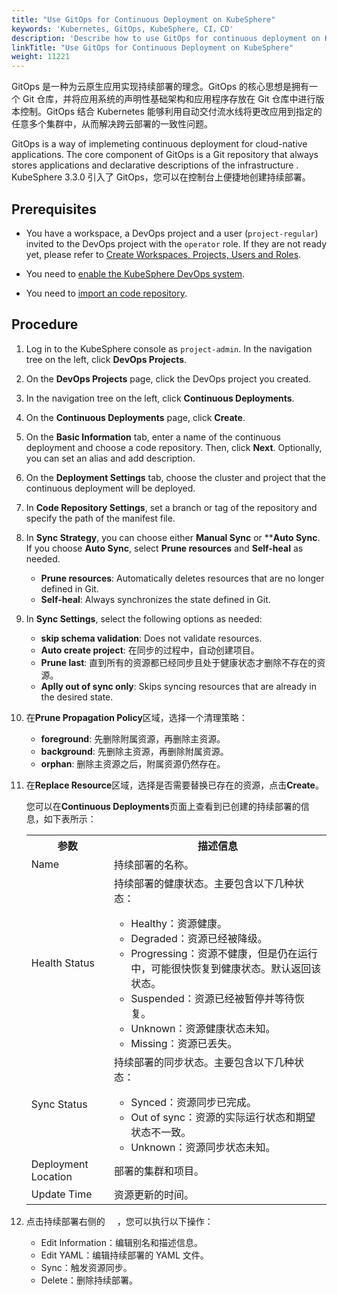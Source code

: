 ```yaml
---
title: "Use GitOps for Continuous Deployment on KubeSphere"
keywords: 'Kubernetes, GitOps, KubeSphere, CI，CD'
description: 'Describe how to use GitOps for continuous deployment on KubeSphere.'
linkTitle: "Use GitOps for Continuous Deployment on KubeSphere"
weight: 11221
---
```

GitOps 是一种为云原生应用实现持续部署的理念。GitOps 的核心思想是拥有一个 Git 仓库，并将应用系统的声明性基础架构和应用程序存放在 Git 仓库中进行版本控制。GitOps 结合 Kubernetes 能够利用自动交付流水线将更改应用到指定的任意多个集群中，从而解决跨云部署的一致性问题。

GitOps is a way of implemeting continuous deployment for cloud-native applications. The core component of GitOps is a Git repository that always stores applications and declarative descriptions of the infrastructure .
KubeSphere 3.3.0 引入了 GitOps，您可以在控制台上便捷地创建持续部署。

## Prerequisites

- You have a workspace, a DevOps project and a user (`project-regular`) invited to the DevOps project with the `operator` role. If they are not ready yet, please refer to [Create Workspaces, Projects, Users and Roles](../../../../quick-start/create-workspace-and-project/).

- You need to [enable the KubeSphere DevOps system](../../../../pluggable-components/devops/).

- You need to [import an code repository](../../../../devops-user-guide/how-to-use/code-repositories/import-code-repositories/).

## Procedure

1. Log in to the KubeSphere console as `project-admin`. In the navigation tree on the left, click **DevOps Projects**.

2. On the **DevOps Projects** page, click the DevOps project you created.

3. In the navigation tree on the left, click **Continuous Deployments**.

4. On the **Continuous Deployments** page, click **Create**.

5. On the **Basic Information** tab, enter a name of the continuous deployment and choose a code repository. Then, click **Next**. Optionally, you can set an alias and add description.

6. On the **Deployment Settings** tab, choose the cluster and project that the continuous deployment will be deployed.

7. In **Code Repository Settings**, set a branch or tag of the repository and specify the path of the manifest file.

8. In **Sync Strategy**, you can choose either **Manual Sync** or ****Auto Sync**. If you choose **Auto Sync**, select **Prune resources** and **Self-heal** as needed. 

    - **Prune resources**: Automatically deletes resources that are no longer defined in Git.
    - **Self-heal**: Always synchronizes the state defined in Git.

9. In **Sync Settings**, select the following options as needed:
    - **skip schema validation**: Does not validate resources.
    - **Auto create project**: 在同步的过程中，自动创建项目。
    - **Prune last**: 直到所有的资源都已经同步且处于健康状态才删除不存在的资源。
    - **Aplly out of sync only**: Skips syncing resources that are already in the desired state.

10. 在**Prune Propagation Policy**区域，选择一个清理策略：
    - **foreground**: 先删除附属资源，再删除主资源。
    - **background**: 先删除主资源，再删除附属资源。
    - **orphan**: 删除主资源之后，附属资源仍然存在。

11. 在**Replace Resource**区域，选择是否需要替换已存在的资源，点击**Create**。
    
    您可以在**Continuous Deployments**页面上查看到已创建的持续部署的信息，如下表所示：

    <table>
    <tbody>
      <tr>
      	<th>参数</th>
       	<th>描述信息</th>
      </tr>
      <tr>
        <td>Name</td>
        <td>持续部署的名称。</td>
      </tr>
      <tr>
        <td>Health Status</td>
        <td>持续部署的健康状态。主要包含以下几种状态：<br/>
           <ul>
           <li>Healthy：资源健康。</li>
           <li>Degraded：资源已经被降级。</li>
           <li>Progressing：资源不健康，但是仍在运行中，可能很快恢复到健康状态。默认返回该状态。</li>
           <li>Suspended：资源已经被暂停并等待恢复。</li>
           <li>Unknown：资源健康状态未知。</li>
           <li>Missing：资源已丢失。</li></td>
      </tr>
      <tr>
        <td>Sync Status</td>
        <td>持续部署的同步状态。主要包含以下几种状态：<br/>
           <ul>
           <li>Synced：资源同步已完成。</li>
           <li>Out of sync：资源的实际运行状态和期望状态不一致。</li>
           <li>Unknown：资源同步状态未知。</li></td>
      </tr>
      <tr>
         <td>Deployment Location</td>
        <td>部署的集群和项目。</td>
      </tr>
      <tr>
        <td>Update Time</td>
        <td>资源更新的时间。</td>
      </tr>
    </tbody>
    </table>

12. 点击持续部署右侧的 <img src="/images/docs/common-icons/three-dots.png" width="15" />，您可以执行以下操作：
    - Edit Information：编辑别名和描述信息。
    - Edit YAML：编辑持续部署的 YAML 文件。
    - Sync：触发资源同步。
    - Delete：删除持续部署。